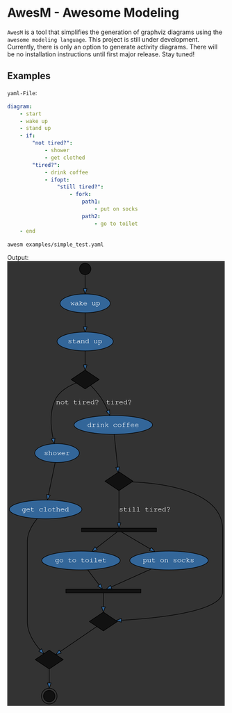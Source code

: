 # AwesM - Awesome Modeling
`AwesM` is a tool that simplifies the generation of graphviz diagrams using the `awesome modeling language`. This project is still under development. Currently, there is only an option to generate activity diagrams. There will be no installation instructions until first major release. Stay tuned!

## Examples
`yaml-File`:
```yaml
diagram:
    - start
    - wake up
    - stand up
    - if: 
        "not tired?":
            - shower
            - get clothed
        "tired?":
            - drink coffee
            - ifopt:
                "still tired?":
                    - fork:
                        path1:
                            - put on socks
                        path2:
                            - go to toilet
    - end
``` 

```bash
awesm examples/simple_test.yaml
```

Output:  
![testoutput](examples/simple_test.yaml.png)